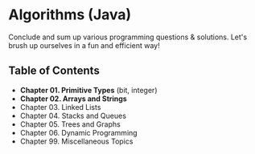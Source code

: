# Algorithms (Java)

Conclude and sum up various programming questions & solutions. Let's brush up ourselves in a fun and efficient way!

## Table of Contents
 - **Chapter 01. Primitive Types** (bit, integer)
 - **Chapter 02. Arrays and Strings**
 - Chapter 03. Linked Lists
 - Chapter 04. Stacks and Queues
 - Chapter 05. Trees and Graphs
 - Chapter 06. Dynamic Programming
 - Chapter 99. Miscellaneous Topics
